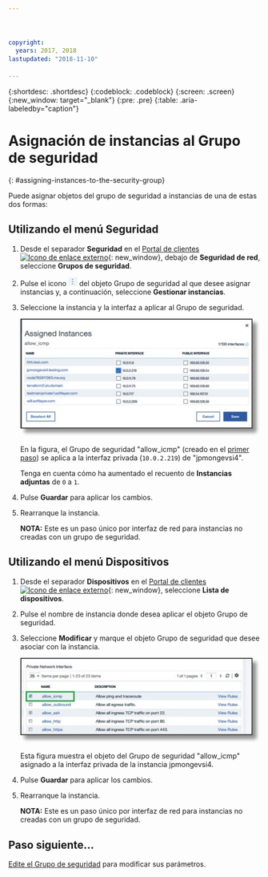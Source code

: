 ```yaml
---



copyright:
  years: 2017, 2018
lastupdated: "2018-11-10"

---
```


{:shortdesc: .shortdesc}
{:codeblock: .codeblock}
{:screen: .screen}
{:new_window: target="_blank"}
{:pre: .pre}
{:table: .aria-labeledby="caption"}

# Asignación de instancias al Grupo de seguridad
{: #assigning-instances-to-the-security-group}

Puede asignar objetos del grupo de seguridad a instancias de una de estas dos formas:

## Utilizando el menú Seguridad

1. Desde el separador **Seguridad** en el [Portal de clientes ![Icono de enlace externo](../../icons/launch-glyph.svg "Icono de enlace externo")](https://control.softlayer.com/){: new_window}, debajo de **Seguridad de red**, seleccione **Grupos de seguridad**.
2. Pulse el icono ![icono Más](./images/more_icon.jpg) del objeto Grupo de seguridad al que desee asignar instancias y, a continuación, seleccione **Gestionar instancias**.
3. Seleccione la instancia y la interfaz a aplicar al Grupo de seguridad.

	![Instancia del menú Seguridad](./images/security_assign.jpg)

	En la figura, el Grupo de seguridad "allow_icmp" (creado en el [primer paso](/docs/infrastructure/security-groups?topic=security-groups-creating-a-security-group)) se aplica a la interfaz privada (`10.0.2.219`) de "jpmongevsi4".

	Tenga en cuenta cómo ha aumentado el recuento de **Instancias adjuntas** de `0` a `1`.

4. Pulse **Guardar** para aplicar los cambios.

5. Rearranque la instancia.

	**NOTA:** Este es un paso único por interfaz de red para instancias no creadas con un grupo de seguridad.

## Utilizando el menú Dispositivos

1. Desde el separador **Dispositivos** en el [Portal de clientes ![Icono de enlace externo](../../icons/launch-glyph.svg "Icono de enlace externo")](https://control.softlayer.com/){: new_window}, seleccione **Lista de dispositivos**.
2. Pulse el nombre de instancia donde desea aplicar el objeto Grupo de seguridad.
3. Seleccione **Modificar** y marque el objeto Grupo de seguridad que desee asociar con la instancia.

	![Instancia del menú Dispositivos](./images/device_assign.jpg)

	Esta figura muestra el objeto del Grupo de seguridad "allow_icmp" asignado a la interfaz privada de la instancia jpmongevsi4.
4. Pulse **Guardar** para aplicar los cambios.

5. Rearranque la instancia.

	**NOTA:** Este es un paso único por interfaz de red para instancias no creadas con un grupo de seguridad.

## Paso siguiente...
[Edite el Grupo de seguridad](/docs/infrastructure/security-groups?topic=security-groups-editing-a-security-group) para modificar sus parámetros.  
